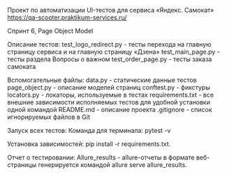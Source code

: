 Проект по автоматизации UI-тестов для сервиса «Яндекс. Самокат»
https://qa-scooter.praktikum-services.ru/

Спринт 6, Page Object Model

Описание тестов: test_logo_redirect.py - тесты перехода на главную страницу сервиса и на главную страницу «Дзена» test_main_page.py - тесты раздела Вопросы о важном test_order_page.py - тесты заказа самоката

Вспомогательные файлы: data.py - статические данные тестов page_object.py - описание моделей страниц conftest.py - фикстуры locators.py - локаторы, используемые в тестах requirements.txt - все внешние зависимости исполняемых тестов для удобной установки одной командой README.md - описание проекта .gitignore - список игнорируемых файлов в Git

Запуск всех тестов: Команда для терминала: pytest -v

Установка зависимостей: pip install -r requirements.txt.

Отчет о тестировании: Allure_results - allure-отчеты в формате веб-страницы генерируется командой allure serve allure_results.
